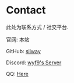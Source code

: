 # Contact

此处为联系方式 / 社交平台.

官网: 本站

GitHub: [siiway](https://github.com/siiway)

Discord: [wyf9's Server](https://discord.gg/mdGamAxC7U)

QQ: [Here](https://qm.qq.com/q/HcXaJ87W2O)